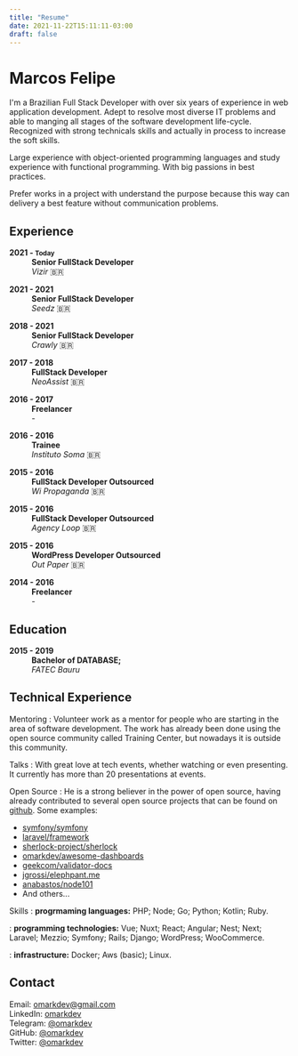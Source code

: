 ```yaml
---
title: "Resume"
date: 2021-11-22T15:11:11-03:00
draft: false
---
```


# Marcos Felipe

I'm a Brazilian Full Stack Developer with over six years of experience in
web application development. Adept to resolve most diverse IT problems and able
to manging all stages of the software development life-cycle. Recognized with strong technicals
skills and actually in process to increase the soft skills.

Large experience with object-oriented programming languages and study experience with functional 
programming. With big passions in best practices.

Prefer works in a project with understand the purpose because this way can delivery
a best feature without communication problems.

Experience
----------

<dl class="resume-timeline">
  <dt><strong>2021 - <small>Today</small></strong></dt>
  <dd>
    <strong>Senior FullStack Developer</strong>
    <br>
    <i>Vizir</i> 🇧🇷
  </dd>
</dl>

<dl class="resume-timeline">
  <dt><strong>2021 - 2021</strong></dt>
  <dd>
    <strong>Senior FullStack Developer</strong>
    <br>
    <i>Seedz</i> 🇧🇷
  </dd>
</dl>

<dl class="resume-timeline">
  <dt><strong>2018 - 2021</strong></dt>
  <dd>
    <strong>Senior FullStack Developer</strong>
    <br>
    <i>Crawly</i> 🇧🇷
  </dd>
</dl>

<dl class="resume-timeline">
  <dt><strong>2017 - 2018</strong></dt>
  <dd>
    <strong>FullStack Developer</strong>
    <br>
    <i>NeoAssist</i> 🇧🇷
  </dd>
</dl>

<dl class="resume-timeline">
  <dt><strong>2016 - 2017</strong></dt>
  <dd>
    <strong>Freelancer</strong>
    <br>
    <i>-</i>
  </dd>
</dl>

<dl class="resume-timeline">
  <dt><strong>2016 - 2016</strong></dt>
  <dd>
    <strong>Trainee</strong>
    <br>
    <i>Instituto Soma</i> 🇧🇷
  </dd>
</dl>

<dl class="resume-timeline">
  <dt><strong>2015 - 2016</strong></dt>
  <dd>
    <strong>FullStack Developer Outsourced</strong>
    <br>
    <i>Wi Propaganda</i> 🇧🇷
  </dd>
</dl>

<dl class="resume-timeline">
  <dt><strong>2015 - 2016</strong></dt>
  <dd>
    <strong>FullStack Developer Outsourced</strong>
    <br>
    <i>Agency Loop</i> 🇧🇷
  </dd>
</dl>

<dl class="resume-timeline">
  <dt><strong>2015 - 2016</strong></dt>
  <dd>
    <strong>WordPress Developer Outsourced</strong>
    <br>
    <i>Out Paper</i> 🇧🇷
  </dd>
</dl>


<dl class="resume-timeline">
  <dt><strong>2014 - 2016</strong></dt>
  <dd>
    <strong>Freelancer</strong>
    <br>
    <i>-</i>
  </dd>
</dl>

Education
---------

<dl class="resume-timeline">
  <dt><strong>2015 - 2019</strong></dt>
  <dd>
    <strong>Bachelor of DATABASE;</strong>
    <br>
    <i>FATEC Bauru</i>
  </dd>
</dl>

Technical Experience
--------------------

Mentoring
:  Volunteer work as a mentor for people who are starting in the area of software development. The
work has already been done using the open source community called Training Center, but 
nowadays it is outside this community.

Talks
:  With great love at tech events, whether watching or even presenting. It 
currently has more than 20 presentations at events.

Open Source
:   He is a strong believer in the power of open source, having already contributed 
to several open source projects that can be found on [github](https://github.com/omarkdev). Some examples:
- [symfony/symfony](https://github.com/symfony/symfony)
- [laravel/framework](https://github.com/laravel/framework)
- [sherlock-project/sherlock](https://github.com/sherlock-project/sherlock)
- [omarkdev/awesome-dashboards](https://github.com/omarkdev/awesome-dashboards)
- [geekcom/validator-docs](https://github.com/geekcom/validator-docs)
- [jgrossi/elephpant.me](https://github.com/jgrossi/elephpant.me)
- [anabastos/node101](https://github.com/anabastos/node101)
- And others...

Skills
:   **progrmaming languages:** PHP; Node; Go; Python; Kotlin; Ruby.

:   **programming technologies:** Vue; Nuxt; React; Angular; Nest; Next; Laravel; Mezzio; 
Symfony; Rails; Django; WordPress; WooCommerce.

:   **infrastructure:** Docker; Aws (basic); Linux.

Contact
----------------------------------------

Email: omarkdev@gmail.com
<br>
LinkedIn: [omarkdev](https://linkedin.com/in/omarkdev)
<br>
Telegram: [@omarkdev](https://t.me/omarkdev)
<br>
GitHub: [@omarkdev](https://github.com/omarkdev)
<br>
Twitter: [@omarkdev](https://twitter.com/omarkdev)
